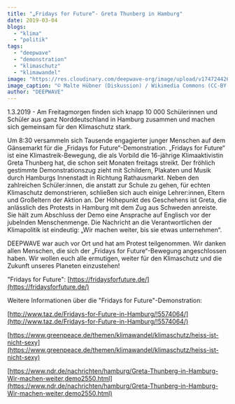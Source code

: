 ```yaml
---
title: "„Fridays for Future“- Greta Thunberg in Hamburg"
date: 2019-03-04
blogs: 
  - "klima"
  - "politik"
tags: 
  - "deepwave"
  - "demonstration"
  - "klimaschutz"
  - "klimawandel"
image: "https://res.cloudinary.com/deepwave-org/image/upload/v1747244263/deepwave.org/Fridays_For_Future_Hamburg_Greta_Thunberg_2019-03-01-scaled.jpg"
image_caption: "© Malte Hübner (Diskussion) / Wikimedia Commons (CC-BY-SA 3.0)"
author: "DEEPWAVE"
---
```


1.3.2019 - Am Freitagmorgen finden sich knapp 10 000 Schülerinnen und Schüler aus ganz Norddeutschland in Hamburg zusammen und machen sich gemeinsam für den Klimaschutz stark.

Um 8:30 versammeln sich Tausende engagierter junger Menschen auf dem Gänsemarkt für die „Fridays for Future“-Demonstration. „Fridays for Future“ ist eine Klimastreik-Bewegung, die als Vorbild die 16-jährige Klimaaktivistin Greta Thunberg hat, die schon seit Monaten freitags streikt. Der fröhlich gestimmte Demonstrationszug zieht mit Schildern, Plakaten und Musik durch Hamburgs Innenstadt in Richtung Rathausmarkt. Neben den zahlreichen Schüler:innen, die anstatt zur Schule zu gehen, für echten Klimaschutz demonstrieren, schließen sich auch einige Lehrer:innen, Eltern und Großeltern der Aktion an. Der Höhepunkt des Geschehens ist Greta, die anlässlich des Protests in Hamburg mit dem Zug aus Schweden anreiste. Sie hält zum Abschluss der Demo eine Ansprache auf Englisch vor der jubelnden Menschenmenge. Die Nachricht an die Verantwortlichen der Klimapolitik ist eindeutig: „Wir machen weiter, bis sie etwas unternehmen“.

DEEPWAVE war auch vor Ort und hat am Protest teilgenommen. Wir danken allen Menschen, die sich der „Fridays for Future“-Bewegung angeschlossen haben. Wir wollen euch alle ermutigen, weiter für den Klimaschutz und die Zukunft unseres Planeten einzustehen!

"Fridays for Future": [https://fridaysforfuture.de/](https://fridaysforfuture.de/)

Weitere Informationen über die "Fridays for Future"-Demonstration:

[http://www.taz.de/Fridays-for-Future-in-Hamburg/!5574064/](http://www.taz.de/Fridays-for-Future-in-Hamburg/!5574064/)

[https://www.greenpeace.de/themen/klimawandel/klimaschutz/heiss-ist-nicht-sexy](https://www.greenpeace.de/themen/klimawandel/klimaschutz/heiss-ist-nicht-sexy)

[https://www.ndr.de/nachrichten/hamburg/Greta-Thunberg-in-Hamburg-Wir-machen-weiter,demo2550.html](https://www.ndr.de/nachrichten/hamburg/Greta-Thunberg-in-Hamburg-Wir-machen-weiter,demo2550.html)
